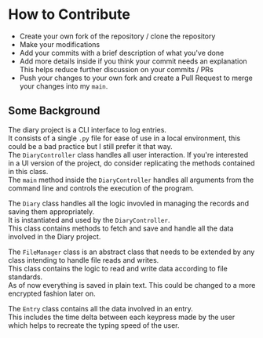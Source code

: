 # How to Contribute

* Create your own fork of the repository / clone the repository
* Make your modifications
* Add your commits with a brief description of what you've done
* Add more details inside if you think your commit needs an explanation  
  This helps reduce further discussion on your commits / PRs
* Push your changes to your own fork and create a Pull Request to merge your changes into my `main`.

## Some Background

The diary project is a CLI interface to log entries.  
It consists of a single `.py` file for ease of use in a local environment, this could be a bad practice but I still prefer it that way.  
The `DiaryController` class handles all user interaction. If you're interested in a UI version of the project, do consider replicating the methods contained in this class.  
The `main` method inside the `DiaryController` handles all arguments from the command line and controls the execution of the program.  

The `Diary` class handles all the logic invovled in managing the records and saving them appropriately.  
It is instantiated and used by the `DiaryController`.  
This class contains methods to fetch and save and handle all the data involved in the Diary project.  

The `FileManager` class is an abstract class that needs to be extended by any class intending to handle file reads and writes.  
This class contains the logic to read and write data according to file standards.  
As of now everything is saved in plain text. This could be changed to a more encrypted fashion later on.

The `Entry` class contains all the data involved in an entry.  
This includes the time delta between each keypress made by the user which helps to recreate the typing speed of the user.